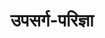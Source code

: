 ---
title: उपसर्ग-परिज्ञा

type: chapter

order:
  cat: anga
  aagam: 
    position: 2
    depth: 1
  book: 
    position: 1
    depth: 2
  chapter: 
    position: 3
    depth: 3

parent:
  type: book

children:
  type: lesson
  count: 4

---